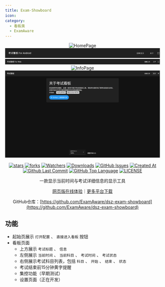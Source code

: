 ```yaml
---
title: Exam-Showboard
icon: 
category:
  - 看板类
  - ExamAware
---
```


<div align="center">

![HomePage](https://github.com/ExamAware/dsz-exam-showboard/blob/master/.Screenshots/HomePage.png)
![For Android](images/for-android.png)
![For Web](images/for-web.png)
![InfoPage](https://github.com/ExamAware/dsz-exam-showboard/blob/master/.Screenshots/InfoPage.png)
![about](images/about.png)

[![stars](https://img.shields.io/github/stars/ExamAware/dsz-exam-showboard?label=Stars)](https://github.com/ExamAware/dsz-exam-showboard/stargazers) [![forks](https://img.shields.io/github/forks/ExamAware/dsz-exam-showboard?label=Forks)](https://github.com/ExamAware/dsz-exam-showboard/forks) [![Watchers](https://img.shields.io/github/watchers/ExamAware/dsz-exam-showboard?style=social)](https://github.com/ExamAware/dsz-exam-showboard/watchers) [![Downloads](https://img.shields.io/github/downloads/ExamAware/dsz-exam-showboard/total?style=social&label=Downloads&logo=github)](https://github.com/ExamAware/dsz-exam-showboard/releases) [![GitHub Issues](https://img.shields.io/github/issues-search/ExamAware/dsz-exam-showboard?query=is%3Aopen&style=flat&logo=github&label=Issues&color=%233fb950)](https://github.com/ExamAware/dsz-exam-showboard/issues) [![Created At](https://img.shields.io/github/created-at/ExamAware/dsz-exam-showboard)](https://github.com/ExamAware/dsz-exam-showboard) [![Github Last Commit](https://img.shields.io/github/last-commit/ExamAware/dsz-exam-showboard)](https://github.com/ExamAware/dsz-exam-showboard/commits/master) [![GitHub Top Language](https://img.shields.io/github/languages/top/ExamAware/dsz-exam-showboard)](https://github.com/ExamAware/dsz-exam-showboard) [![LICENSE](https://img.shields.io/badge/License-GPL--3.0-red.svg 'LICENSE')](https://github.com/ExamAware/dsz-exam-showboard/blob/master/LICENSE)

一款显示当前时间与考试详细信息的显示工具

[网页版在线体验](http://examboard.cn/)｜[更多平台下载](https://www.123912.com/s/0l7bVv-6HdAh)

GitHub仓库：[https://github.com/ExamAware/dsz-exam-showboard](https://github.com/ExamAware/dsz-exam-showboard)

</div>

## 功能

- 起始页展示 `打开配置` 、 `直接进入看板` 按钮
- 看板页面
  - 上方展示 `考试标题` 、 `信息`
  - 左侧展示 `当前时间` 、 `当前科目` 、 `考试时间` 、 `考试状态`
  - 右侧展示考试科目列表，包括 `科目` 、 `开始` 、 `结束` 、 `状态`
  - 考试结束前15分钟黄字提醒
  - 集控功能（早期测试）
  - 设置页面（正在开发）
